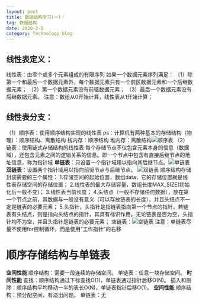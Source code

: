 ```yaml
---
layout: post
title: 数据结构学习(一)！
tag: 数据结构
date: 2020-2-5
category: Technology blog
---
```

## 线性表定义：

线性表：由零个或多个元素组成的有限序列
如果一个数据元素序列满足：
（1）除第一个和最后一个数据元素外，每个数据元素只有一个前区数据元素和一个后继数据元素；
（2）第一个数据元素没有前驱数据元素；
（3）最后一个数据元素没有后继数据元素。
注意：数组从0开始计算，线性表从1开始计算；

## 线性表分支：
（1）顺序表：使用顺序结构实现的线性表
ps：计算机有两种基本的存储结构（物理）：顺序结构、离散结构
栈内存：顺序结构  堆内存：离散结构![顺序表](https://img-blog.csdnimg.cn/20190320134133685.png?x-oss-process=image/watermark,type_ZmFuZ3poZW5naGVpdGk,shadow_10,text_aHR0cHM6Ly9ibG9nLmNzZG4ubmV0L3dlaXhpbl80NDQzOTA4NQ==,size_16,color_FFFFFF,t_70)
（2）链表：使用链式存储结构的线性表
每个存储节点不仅包含元素本身的信息（数据域），还包含元素之间的逻辑关系的信息。即一个节点中包含有直接后继节点的地址信息，称为指针域
**单链表**：只设置一个指针域用以指向其后继节点。![单链表](https://img-blog.csdnimg.cn/20190320135322545.png?x-oss-process=image/watermark,type_ZmFuZ3poZW5naGVpdGk,shadow_10,text_aHR0cHM6Ly9ibG9nLmNzZG4ubmV0L3dlaXhpbl80NDQzOTA4NQ==,size_16,color_FFFFFF,t_70)
**双链表**：设置两个指针域用以指向前驱节点与后继节点。
![双链表](https://img-blog.csdnimg.cn/20190320135839990.png?x-oss-process=image/watermark,type_ZmFuZ3poZW5naGVpdGk,shadow_10,text_aHR0cHM6Ly9ibG9nLmNzZG4ubmV0L3dlaXhpbl80NDQzOTA4NQ==,size_16,color_FFFFFF,t_70)
顺序结构存储封装需要的三个属性：
1.存储空间的起始位置，数组data，它的存储位置就是线性表存储空间的存储位置；
2.线性表的最大存储容量，数组长度MAX_SIZE(初始化后一般不变)；
3.线性表当前长度；
4.头结点（一般不存储任何数据），放在第一个节点之前，其数据与一般没有意义（可以存放链表的长度），并且头结点不一定是链表的必要元素；
5.头指针，头指针是指链表指向第一个节点的指针，若链表有头结点，则是指向头结点的指针，其具有标识作用，无论链表是否为空，头指针均不为空，并且头指针是链表的必要元素；
空链表：![空链表](https://img-blog.csdnimg.cn/20190320140709518.png?x-oss-process=image/watermark,type_ZmFuZ3poZW5naGVpdGk,shadow_10,text_aHR0cHM6Ly9ibG9nLmNzZG4ubmV0L3dlaXhpbl80NDQzOTA4NQ==,size_16,color_FFFFFF,t_70)
注意：单链表尽量不使用for控制循环，而是使用“工作指针”的右移


# 顺序存储结构与单链表

**空间性能**
顺序结构：需要一段连续的存储空间。
单链表：任意一块存储空间。
**时间性能**
查找：顺序结构通过下标查找O(1)，单链表通过指针后移O(N)。
插入和删除：顺序结构平均移动一半的表长O(N)，单链表指针后移O(1)。
**空间性能**
顺序结构：预分配空间，有溢出问题。
单链表：无